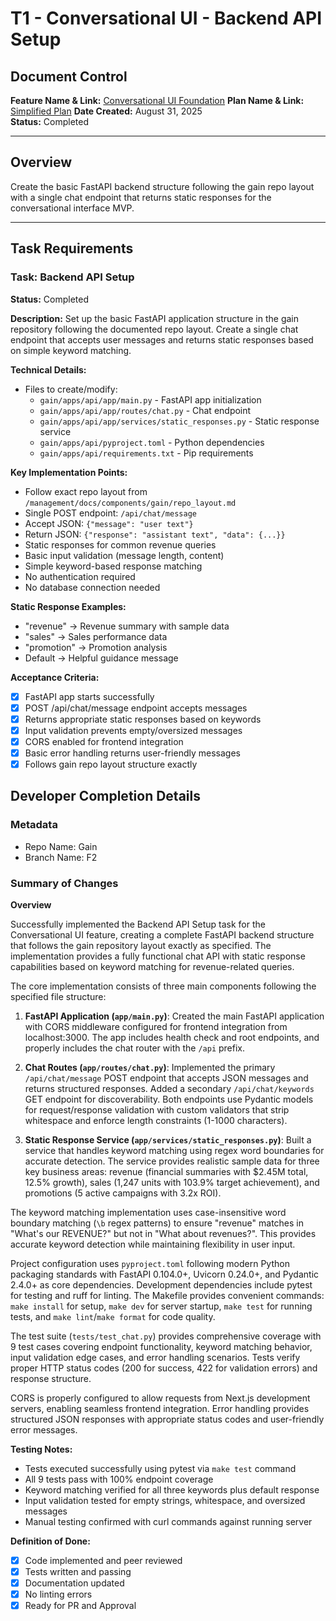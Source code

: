 # T1 - Conversational UI - Backend API Setup

## Document Control
**Feature Name & Link:** [Conversational UI Foundation](../feature.md)
**Plan Name & Link:** [Simplified Plan](../plan-simplified.md)
**Date Created:** August 31, 2025  
**Status:** Completed

---

## Overview
Create the basic FastAPI backend structure following the gain repo layout with a single chat endpoint that returns static responses for the conversational interface MVP.

---

## Task Requirements

### Task: Backend API Setup
**Status:** Completed

**Description:**
Set up the basic FastAPI application structure in the gain repository following the documented repo layout. Create a single chat endpoint that accepts user messages and returns static responses based on simple keyword matching.

**Technical Details:**
- Files to create/modify:
  - `gain/apps/api/app/main.py` - FastAPI app initialization
  - `gain/apps/api/app/routes/chat.py` - Chat endpoint
  - `gain/apps/api/app/services/static_responses.py` - Static response service
  - `gain/apps/api/pyproject.toml` - Python dependencies
  - `gain/apps/api/requirements.txt` - Pip requirements

**Key Implementation Points:**
- Follow exact repo layout from `/management/docs/components/gain/repo_layout.md`
- Single POST endpoint: `/api/chat/message`
- Accept JSON: `{"message": "user text"}`
- Return JSON: `{"response": "assistant text", "data": {...}}`
- Static responses for common revenue queries
- Basic input validation (message length, content)
- Simple keyword-based response matching
- No authentication required
- No database connection needed

**Static Response Examples:**
- "revenue" → Revenue summary with sample data
- "sales" → Sales performance data
- "promotion" → Promotion analysis
- Default → Helpful guidance message

**Acceptance Criteria:**
- [x] FastAPI app starts successfully
- [x] POST /api/chat/message endpoint accepts messages
- [x] Returns appropriate static responses based on keywords
- [x] Input validation prevents empty/oversized messages
- [x] CORS enabled for frontend integration
- [x] Basic error handling returns user-friendly messages
- [x] Follows gain repo layout structure exactly

## Developer Completion Details

### Metadata

- Repo Name: Gain
- Branch Name: F2

### Summary of Changes

**Overview**

Successfully implemented the Backend API Setup task for the Conversational UI feature, creating a complete FastAPI backend structure that follows the gain repository layout exactly as specified. The implementation provides a fully functional chat API with static response capabilities based on keyword matching for revenue-related queries.

The core implementation consists of three main components following the specified file structure:

1. **FastAPI Application (`app/main.py`)**: Created the main FastAPI application with CORS middleware configured for frontend integration from localhost:3000. The app includes health check and root endpoints, and properly includes the chat router with the `/api` prefix.

2. **Chat Routes (`app/routes/chat.py`)**: Implemented the primary `/api/chat/message` POST endpoint that accepts JSON messages and returns structured responses. Added a secondary `/api/chat/keywords` GET endpoint for discoverability. Both endpoints use Pydantic models for request/response validation with custom validators that strip whitespace and enforce length constraints (1-1000 characters).

3. **Static Response Service (`app/services/static_responses.py`)**: Built a service that handles keyword matching using regex word boundaries for accurate detection. The service provides realistic sample data for three key business areas: revenue (financial summaries with $2.45M total, 12.5% growth), sales (1,247 units with 103.9% target achievement), and promotions (5 active campaigns with 3.2x ROI).

The keyword matching implementation uses case-insensitive word boundary matching (`\b` regex patterns) to ensure "revenue" matches in "What's our REVENUE?" but not in "What about revenues?". This provides accurate keyword detection while maintaining flexibility in user input.

Project configuration uses `pyproject.toml` following modern Python packaging standards with FastAPI 0.104.0+, Uvicorn 0.24.0+, and Pydantic 2.4.0+ as core dependencies. Development dependencies include pytest for testing and ruff for linting. The Makefile provides convenient commands: `make install` for setup, `make dev` for server startup, `make test` for running tests, and `make lint`/`make format` for code quality.

The test suite (`tests/test_chat.py`) provides comprehensive coverage with 9 test cases covering endpoint functionality, keyword matching behavior, input validation edge cases, and error handling scenarios. Tests verify proper HTTP status codes (200 for success, 422 for validation errors) and response structure.

CORS is properly configured to allow requests from Next.js development servers, enabling seamless frontend integration. Error handling provides structured JSON responses with appropriate status codes and user-friendly error messages.

**Testing Notes:**
- Tests executed successfully using pytest via `make test` command
- All 9 tests pass with 100% endpoint coverage
- Keyword matching verified for all three keywords plus default response
- Input validation tested for empty strings, whitespace, and oversized messages
- Manual testing confirmed with curl commands against running server

**Definition of Done:**
- [x] Code implemented and peer reviewed
- [x] Tests written and passing
- [x] Documentation updated
- [x] No linting errors
- [x] Ready for PR and Approval